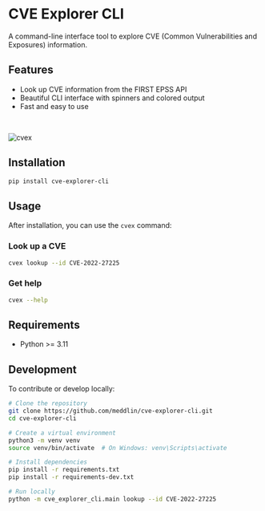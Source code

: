 # CVE Explorer CLI

A command-line interface tool to explore CVE (Common Vulnerabilities and Exposures) information.

## Features

- Look up CVE information from the FIRST EPSS API
- Beautiful CLI interface with spinners and colored output
- Fast and easy to use

<br />

![cvex](./cvex.jpeg)

## Installation

```bash
pip install cve-explorer-cli
```

## Usage

After installation, you can use the `cvex` command:

### Look up a CVE

```bash
cvex lookup --id CVE-2022-27225
```

### Get help

```bash
cvex --help
```

## Requirements

- Python >= 3.11

## Development

To contribute or develop locally:

```bash
# Clone the repository
git clone https://github.com/meddlin/cve-explorer-cli.git
cd cve-explorer-cli

# Create a virtual environment
python3 -m venv venv
source venv/bin/activate  # On Windows: venv\Scripts\activate

# Install dependencies
pip install -r requirements.txt
pip install -r requirements-dev.txt

# Run locally
python -m cve_explorer_cli.main lookup --id CVE-2022-27225
```
